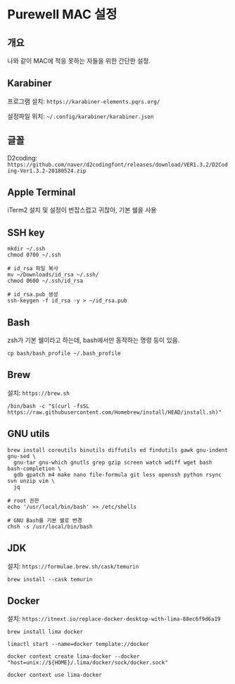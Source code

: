 # Purewell MAC 설정

## 개요

나와 같이 MAC에 적응 못하는 자들을 위한 간단한 설정.

## Karabiner

프로그램 설치: `https://karabiner-elements.pqrs.org/`

설정파일 위치: `~/.config/karabiner/karabiner.json`

## 글꼴

D2coding: `https://github.com/naver/d2codingfont/releases/download/VER1.3.2/D2Coding-Ver1.3.2-20180524.zip`

## Apple Terminal

iTerm2 설치 및 설정이 번잡스럽고 귀찮아, 기본 쉘을 사용

## SSH key

```shell
mkdir ~/.ssh
chmod 0700 ~/.ssh

# id_rsa 파일 복사
mv ~/Downloads/id_rsa ~/.ssh/
chmod 0600 ~/.ssh/id_rsa

# id_rsa.pub 생성
ssh-keygen -f id_rsa -y > ~/id_rsa.pub
```

## Bash

zsh가 기본 쉘이라고 하는데, bash에서만 동작하는 명령 등이 있음.

```shell
cp bash/bash_profile ~/.bash_profile
```

## Brew

설치: `https://brew.sh`

```shell
/bin/bash -c "$(curl -fsSL https://raw.githubusercontent.com/Homebrew/install/HEAD/install.sh)"
```

## GNU utils

```shell
brew install coreutils binutils diffutils ed findutils gawk gnu-indent gnu-sed \
  gnu-tar gnu-which gnutls grep gzip screen watch wdiff wget bash bash-completion \
  gdb gpatch m4 make nano file-formula git less openssh python rsync svn unzip vim \
  jq
```

```shell
# root 권한
echo '/usr/local/bin/bash' >> /etc/shells

# GNU Bash를 기본 쉘로 변경
chsh -s /usr/local/bin/bash
```

## JDK

설치: `https://formulae.brew.sh/cask/temurin`

```shell
brew install --cask temurin
```

## Docker

설치: `https://itnext.io/replace-docker-desktop-with-lima-88ec6f9d6a19`

```shell
brew install lima docker

limactl start --name=docker template://docker

docker context create lima-docker --docker "host=unix://${HOME}/.lima/docker/sock/docker.sock"

docker context use lima-docker
```
